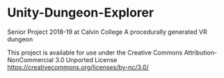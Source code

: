 # Unity-Dungeon-Explorer
Senior Project 2018-19 at Calvin College
A procedurally generated VR dungeon 

This project is available for use under the 
  Creative Commons Attribution-NonCommercial 3.0 Unported License
https://creativecommons.org/licenses/by-nc/3.0/
